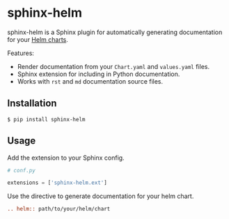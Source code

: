 # sphinx-helm

sphinx-helm is a Sphinx plugin for automatically generating documentation for your [Helm charts](https://helm.sh/).

<!-- TODO: Add badges for CI, PyPI, etc -->

Features:

- Render documentation from your `Chart.yaml` and `values.yaml` files.
- Sphinx extension for including in Python documentation.
- Works with `rst` and `md` documentation source files.

## Installation

```
$ pip install sphinx-helm
```

## Usage

Add the extension to your Sphinx config.

```python
# conf.py

extensions = ['sphinx-helm.ext']
```

Use the directive to generate documentation for your helm chart.

```rst
.. helm:: path/to/your/helm/chart
```

